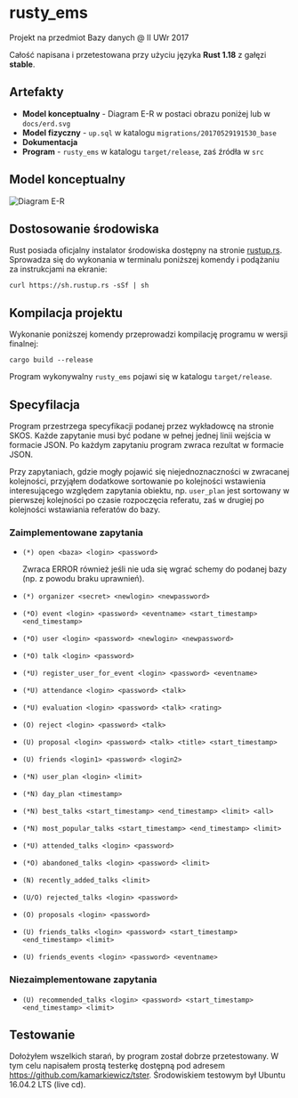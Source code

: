 # rusty_ems

Projekt na przedmiot Bazy danych @ II UWr 2017

Całość napisana i przetestowana przy użyciu języka **Rust 1.18** z gałęzi **stable**.

## Artefakty

- **Model konceptualny** - Diagram E-R w postaci obrazu poniżej lub w `docs/erd.svg`
- **Model fizyczny** - `up.sql` w katalogu `migrations/20170529191530_base`
- **Dokumentacja**
- **Program** - `rusty_ems` w katalogu `target/release`, zaś źródła w `src`

## Model konceptualny

![Diagram E-R](https://cdn.rawgit.com/kamarkiewicz/rusty_ems/e0203e45/docs/erd.svg)

## Dostosowanie środowiska

Rust posiada oficjalny instalator środowiska dostępny na stronie [rustup.rs](https://rustup.rs/).
Sprowadza się do wykonania w terminalu poniższej komendy i podążaniu za instrukcjami na ekranie:
```
curl https://sh.rustup.rs -sSf | sh
```

## Kompilacja projektu

Wykonanie poniższej komendy przeprowadzi kompilację programu w wersji finalnej:
```
cargo build --release
```
Program wykonywalny `rusty_ems` pojawi się w katalogu `target/release`.

## Specyfilacja

Program przestrzega specyfikacji podanej przez wykładowcę na stronie SKOS.
Każde zapytanie musi być podane w pełnej jednej linii wejścia w formacie JSON.
Po każdym zapytaniu program zwraca rezultat w formacie JSON.

Przy zapytaniach, gdzie mogły pojawić się niejednoznaczności w zwracanej kolejności,
przyjąłem dodatkowe sortowanie po kolejności wstawienia interesującego względem
zapytania obiektu, np. `user_plan` jest sortowany w pierwszej kolejności po czasie
rozpoczęcia referatu, zaś w drugiej po kolejności wstawiania referatów do bazy.

### Zaimplementowane zapytania

 - `(*) open <baza> <login> <password>`
   
    Zwraca ERROR również jeśli nie uda się wgrać schemy do podanej bazy
    (np. z powodu braku uprawnień).
 
 - `(*) organizer <secret> <newlogin> <newpassword>`
 - `(*O) event <login> <password> <eventname> <start_timestamp> <end_timestamp>`
 - `(*O) user <login> <password> <newlogin> <newpassword>`
 - `(*O) talk <login> <password>`
 - `(*U) register_user_for_event <login> <password> <eventname>`
 - `(*U) attendance <login> <password> <talk>`
 - `(*U) evaluation <login> <password> <talk> <rating>`
 - `(O) reject <login> <password> <talk>`
 - `(U) proposal <login> <password> <talk> <title> <start_timestamp>`
 - `(U) friends <login1> <password> <login2>`
 - `(*N) user_plan <login> <limit>`
 - `(*N) day_plan <timestamp>`
 - `(*N) best_talks <start_timestamp> <end_timestamp> <limit> <all>`
 - `(*N) most_popular_talks <start_timestamp> <end_timestamp> <limit>`
 - `(*U) attended_talks <login> <password>`
 - `(*O) abandoned_talks <login> <password> <limit>`
 - `(N) recently_added_talks <limit>`
 - `(U/O) rejected_talks <login> <password>`
 - `(O) proposals <login> <password>`
 - `(U) friends_talks <login> <password> <start_timestamp> <end_timestamp> <limit>`
 - `(U) friends_events <login> <password> <eventname>`

 ### Niezaimplementowane zapytania
 
 - `(U) recommended_talks <login> <password> <start_timestamp> <end_timestamp> <limit>`

## Testowanie

Dołożyłem wszelkich starań, by program został dobrze przetestowany.
W tym celu napisałem prostą testerkę dostępną pod adresem <https://github.com/kamarkiewicz/tster>.
Środowiskiem testowym był Ubuntu 16.04.2 LTS (live cd).
